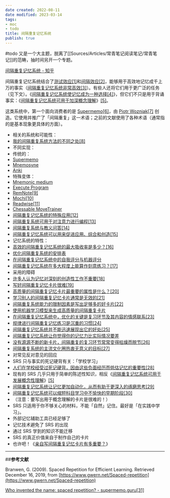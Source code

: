 ```yaml
---
date created: 2022-08-11
date modified: 2023-03-14
tags:
- moc
- todo
title: 间隔重复记忆系统
publish: true
---
```

#todo 又是一个大主题，脱离了[[Sources/Articles/常青笔记阅读笔记/常青笔记]]的范畴，抽时间另开一个专题。

[间隔重复记忆系统 - 知乎](https://zhuanlan.zhihu.com/p/404257681)

间隔重复记忆系统结合了[测试效应](https://notes.andymatuschak.org/z45mhbpabsigFceeSiRyDXZdvcRqvE2A1xMsn)[\[1\]](https://zhuanlan.zhihu.com/p/404257681#ref_1)和[间隔效应](https://notes.andymatuschak.org/z5oCe7JTrkYfmb6SHE4n5HxisE7PdwS6nmXEw)[\[2\]](https://zhuanlan.zhihu.com/p/404257681#ref_2)，能够用于高效地记忆成千上万的事实（[间隔重复记忆系统非常高效](https://notes.andymatuschak.org/z5rVJfPsyCU3pHBbhwef9DNR5fohTHCQFJWir)[\[3\]](https://zhuanlan.zhihu.com/p/404257681#ref_3)）。有些人还将它们用于更广泛的任务（见下文）。《[间隔重复记忆系统使记忆成为一种选择](https://notes.andymatuschak.org/z4bR1HVvDUhMXDm5SJB4Tiw4xGbrm9AfXWgbc)[\[4\]](https://zhuanlan.zhihu.com/p/404257681#ref_4)》，但它们不只是用于背诵事实：《[间隔重复记忆系统可用于加深概念理解](https://notes.andymatuschak.org/z6UZP7P4sRNgRKSvNj7tMV5uW6dDhwwbdZCy9)》[\[5\]](https://zhuanlan.zhihu.com/p/404257681#ref_5)。

这类系统中，第一个面向消费者的是 [Supermemo](https://notes.andymatuschak.org/z6Bub13H3u5SKX7Yzbt8GBuK86HPTXSU1TdAK)[\[6\]](https://zhuanlan.zhihu.com/p/404257681#ref_6)，由 [Piotr Wozniak](https://notes.andymatuschak.org/z7ErFZbV91EoBMFNNRseVh3xk1AeJhwq3fZzS)[\[7\]](https://zhuanlan.zhihu.com/p/404257681#ref_7) 创造。它使用并推广了「间隔重复」这一术语；之前的文献使用了各种术语（通常指的是基本现象更具体的方面）。

- 相关的系统和可能性：
- [我的间隔重复系统方法的不同之处](https://notes.andymatuschak.org/z241Vpk8PMkfkGwMQ6U2PRjpweWhD8yAsVCR)[\[8\]](https://zhuanlan.zhihu.com/p/404257681#ref_8)
- 不同实现：
- 传统的：
- [Supermemo](https://notes.andymatuschak.org/z6Bub13H3u5SKX7Yzbt8GBuK86HPTXSU1TdAK)
- [Mnemosyne](https://notes.andymatuschak.org/z7sh4NRXqTaBmXtj3ioDn5fKwEn7qvtjGJhkC)
- [Anki](https://notes.andymatuschak.org/z4zzRb7NCkV71THoNKMzWkw6QRWKr1QCtiAf1)
- 特殊变体：
- [Mnemonic medium](https://notes.andymatuschak.org/z4rRX3qwSSJRsEkdXKwH2shamgHNeRthrMLiF)
- [Execute Program](https://notes.andymatuschak.org/z2LGZ8cXBcQMP7YuAHbeVyCSLZoiMXvQNKCok)
- [RemNote](https://notes.andymatuschak.org/z6jecLFTkHG5MCFDvhwsd2p8YWykaHr6ZkHTi)[\[9\]](https://zhuanlan.zhihu.com/p/404257681#ref_9)
- [Mochi](https://notes.andymatuschak.org/zxAXSEQidXeYW2XFBj9ftGxz1kTNtV4fXjhZ)[\[10\]](https://zhuanlan.zhihu.com/p/404257681#ref_10)
- [Readwise](https://notes.andymatuschak.org/z2ewMN8Hzd8gt4qyfQV1ognJ5PQs3CXxDfCJ)[\[11\]](https://zhuanlan.zhihu.com/p/404257681#ref_11)
- [Chessable MoveTrainer](https://notes.andymatuschak.org/z8MgFD7B7QRqqGZXsJqeGpm5PJhroPwb6BW2V)
- [间隔重复记忆系统的特殊应用](https://notes.andymatuschak.org/zrs5GnK6DEm1NcajMfqJ1n93PZwSHCEP9Drt)[\[12\]](https://zhuanlan.zhihu.com/p/404257681#ref_12)
- [间隔重复系统可用于对注意力进行编程](https://notes.andymatuschak.org/z2gqazXUkf9qyFjMQg4W3dw6yegnAJszvDywN)[\[13\]](https://zhuanlan.zhihu.com/p/404257681#ref_13)
- [间隔重复系统与教义问答](https://notes.andymatuschak.org/z39D31syJUE1gtNTREogSZiG6LDSuwygN5NDt)[\[14\]](https://zhuanlan.zhihu.com/p/404257681#ref_14)
- [间隔重复记忆系统可以用来促进应用、综合和创造](https://notes.andymatuschak.org/zE8PK4UUAAWK6LEcmr8jja8JdxpUxcf1FUCX)[\[15\]](https://zhuanlan.zhihu.com/p/404257681#ref_15)
- 记忆系统的特性：
- [高效的间隔重复记忆系统的最大吸收率是多少？](https://notes.andymatuschak.org/z4J3EVtt8aQoZg8a5y48AmfYL4GauDjBSzw2s)[\[16\]](https://zhuanlan.zhihu.com/p/404257681#ref_16)
- [优化间隔重复系统的安排表](https://notes.andymatuschak.org/z5N3g1Tc9jQMmRnExZxY23cUufNS1g6srNAbU)
- [在间隔重复记忆系统中的自我评分与机器评分](https://notes.andymatuschak.org/z7gWUD4AnndX5CNMcwNMuh4RaUMGg2hrtKH3J)
- [间隔重复记忆系统在多大程度上能算作刻意练习？](https://notes.andymatuschak.org/z2DFcZfqWxS8wd6ccX7WB7TvT6gVQtqS6GCCp)[\[17\]](https://zhuanlan.zhihu.com/p/404257681#ref_17)
- 采用的障碍
- [许多人认为记忆对深刻的创造性工作不重要](https://notes.andymatuschak.org/zD5zaKmvTFAAL3PTJGWzkAQr6CtoBCdoXBpM)[\[18\]](https://zhuanlan.zhihu.com/p/404257681#ref_18)
- [写好间隔重复记忆卡片很难](https://notes.andymatuschak.org/z3ntJ7w9C3uapYp1m3gy2EK6PN788guzEoUNN)[\[19\]](https://zhuanlan.zhihu.com/p/404257681#ref_19)
- [高质量的间隔重复记忆卡片最重要的属性是什么？](https://notes.andymatuschak.org/z42J1vxsMjhkdbrqVfoqjiEesSzfaEqurBtoJ)[\[20\]](https://zhuanlan.zhihu.com/p/404257681#ref_20)
- [学习别人的间隔重复记忆卡片通常是无效的](https://notes.andymatuschak.org/z38fLX4H8oq9eXKnZH7wk8qDXfBLg2bxVyA2M)[\[21\]](https://zhuanlan.zhihu.com/p/404257681#ref_21)
- [间隔重复系统能力的限制因素是写出足够多的好卡片](https://notes.andymatuschak.org/z4zvsYb38iMhkDgZzKzjqpzKKtwPhvt4FuzcS)[\[22\]](https://zhuanlan.zhihu.com/p/404257681#ref_22)
- [使用机器学习模型来生成高质量的间隔重复卡片](https://notes.andymatuschak.org/z2DY7qsP5iHsiA5hxUHheV8hu7Xe96vdGyYX)
- [在间隔重复记忆系统中，优化的关键是复习环节及其内容的情感联系](https://notes.andymatuschak.org/z64si3kA3bkCgz3Bsr5YNWsAAQUR2pmXab63T)[\[23\]](https://zhuanlan.zhihu.com/p/404257681#ref_23)
- [规律进行间隔重复记忆练习是沉重的习惯](https://notes.andymatuschak.org/zyk3ZCEVSB4Zwej3Xd4CJ2g1FynRFTZGJpQN)[\[24\]](https://zhuanlan.zhihu.com/p/404257681#ref_24)
- [间隔重复记忆系统并不能迅速展现出它的好处](https://notes.andymatuschak.org/z2evK9drA5aJp4tHcXgV4Pri6GAnEyWyb4YwS)[\[25\]](https://zhuanlan.zhihu.com/p/404257681#ref_25)
- [间隔重复记忆系统让你觉得你的记忆力比实际情况要差](https://notes.andymatuschak.org/z4vCGd9Gt715AXtqTXxoKjrEawbvT9o9NA6DC)
- [没有源源不断的新卡片，间隔重复的复习环节常常变得枯燥而脱节](https://notes.andymatuschak.org/z4hNAfe6TrqjxCydF3CaAVn1svaqiu86JFVBz)[\[26\]](https://zhuanlan.zhihu.com/p/404257681#ref_26)
- [间隔重复系统的主流文化圈热衷无意义的目标](https://notes.andymatuschak.org/z7i9vs1MyadFaSkGBSwLVsfsQ5UEdN5aS2v9J)[\[27\]](https://zhuanlan.zhihu.com/p/404257681#ref_27)
- 对常见反对意见的回应
- SRS 只与事实的死记硬背有关：「学校学习」
- [人们在学校经受过死记硬背，因由这些负面经历而低估记忆的重要性](https://notes.andymatuschak.org/z5d7PMFhoTTpJfGAXms4H9gSBvUDRHb43pkfn)[\[28\]](https://zhuanlan.zhihu.com/p/404257681#ref_28)
- 现有的 SRS 几乎只用于简单的陈述性知识，相反《[间隔重复记忆系统可用于发展概念性理解](https://notes.andymatuschak.org/z6UZP7P4sRNgRKSvNj7tMV5uW6dDhwwbdZCy9)》[\[5\]](https://zhuanlan.zhihu.com/p/404257681#ref_5)
- [间隔重复记忆系统让记忆更加自动化，从而有助于更深入的琢磨思考](https://notes.andymatuschak.org/z3hyucvGpCUB361PCegiHbX7FyFHcqZZF2pKK)[\[29\]](https://zhuanlan.zhihu.com/p/404257681#ref_29)
- [间隔重复记忆系统可以缩短科目学习中不愉快的早期阶段](https://notes.andymatuschak.org/z36hoKonZMF93rY34goQhyFLfnTfHmSwBzNYs)[\[30\]](https://zhuanlan.zhihu.com/p/404257681#ref_30)
- （注意：要写出用于概念理解的卡片是很难的！）
- SRS 只适用于你不够关心的材料，不能「自然」记住。最好是「在实践中学习」。
- 外部记忆辅助工具已经足够了
- 记忆技术避免了 SRS 的出现
- 通过 SRS 学到的知识不能迁移
- SRS 的真正价值来自于制作自己的卡片
- 也许吧！《[亲自写间隔重复记忆卡片有多重要？](https://notes.andymatuschak.org/z5TxQNCUTSAiTg42v7Ft6xASpnyiuvm6phAoJ)》

___

##**参考文献**

Branwen, G. (2009). Spaced Repetition for Efficient Learning. Retrieved December 16, 2019, from [https://www.gwern.net/Spaced-repetition](https://www.gwern.net/Spaced-repetition)

[Who invented the name: spaced repetition? - supermemo.guru](https://supermemo.guru/wiki/Who_invented_the_name:_spaced_repetition%3F)[\[31\]](https://zhuanlan.zhihu.com/p/404257681#ref_31)
